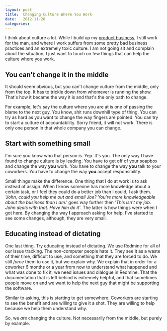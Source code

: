 ```yaml
---
layout: post
title:  Changing Culture Where You Work
date:   2012-11-28
categories:
---
```


I think about culture a lot. While I build up my [product business](http://10pixels.net), I still work for the man, and where I work suffers from some pretty bad business practices and an extremely toxic culture. I am not going sit and complain about the situation, I just want to touch on few things that can help the culture where you work.


## You can't change it in the middle
It should seem obvious, but you can't change culture from the middle, only from the top. It has to trickle down from whomever is running the show. That's how it became the way it is and that's the only path to change.

For example, let's say the culture where you are at is one of passing the blame to the next guy. You know, shit runs downhill type of thing. You can try as hard as you want to change the way fingers are pointed. You can try to start a culture of accountability. Sorry friend, it will not work. There is only one person in that whole company you can change.

## Start with something small
I'm sure you know who that person is. Yep. It's you. The only way I have found to change culture is by leading. You have to get off of your soapbox and change the way **you** work. You have to change the way **you** talk to your coworkers. You have to change the way **you** accept responsibility.

Small things make the difference. One thing that I do at work is  to ask instead of assign. When I know someone has more knowledge about a certain task, or I feel they could do a better job than I could, I ask them. *'John, could you help me out and email Joe? You're more knowledgeable about the business than I am.'* goes way further then *'This isn't my job. John deals with that. Have him do it'*. The latter is how things were when I got here. By changing the way **I** approach asking for help, I've started to see some changes, although, they are very small.

## Educating instead of dictating
One last thing. Try educating instead of dictating. We use Redmine for all of our issue tracking. The non-computer people hate it. They see it as a waste of their time, difficult to use, and something that they are forced to do. We still *force* them to use it, but we explain why. We explain that in order for a coworker 6 months or a year from now to understand what happened and what was done to fix it, we need issues and dialogue in Redmine. That the documentation that is left behind is extremely helpful, and that sometimes people move on and we want to help the next guy that might be supporting the software.

Similar to asking, this is starting to get somewhere. Coworkers are starting to see the benefit and are willing to give it a shot. They are willing to help because we help them understand why.

So, we *are* changing the culture. Not necessarily from the middle, but purely by example.
